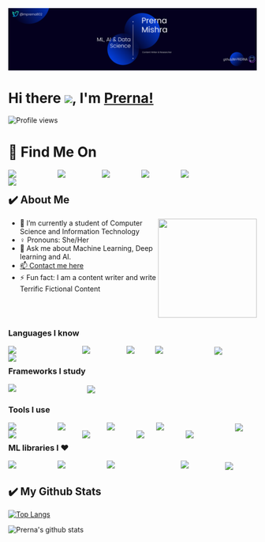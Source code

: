 <img src="https://github.com/M-PRERNA/M-PRERNA/blob/main/Linkedin%20%23thegoldenink.png" align="center">


# Hi there <img src="https://github.com/TheDudeThatCode/TheDudeThatCode/blob/master/Assets/Hi.gif" width="29px">, I'm [Prerna!](https://github.com/M-PRERNA)



![Profile views](https://gpvc.arturio.dev/M-PRERNA)  



  


# 🚩 Find Me On


 <span>                                                                                                            
<a href="https://www.linkedin.com/in/m-prerna/">
  <img align="left" width="100px" src="https://img.shields.io/badge/-LinkedIn-000000?logo=linkedin&Color=0A66C2&style=flat-square"  />
</a>
<a href="https://twitter.com/mprerna802">
  <img align="left" width="90px" src="https://img.shields.io/badge/-Twitter-000000?logo=twitter&Color=black&style=flat-square" />
</a>
<a href="mailto:mprerna802@gmail.com">
  <img align="left" width="80px" src="https://img.shields.io/badge/-Gmail-000000?logo=gmail&Color=black&style=flat-square" /></a>

<a href="https://dev.to/mprerna">
 <img align="left" width="80px" src="https://img.shields.io/badge/-DEV-000000?logo=dev.to&Color=black&style=flat-square" />
</a>
<a href="https://auth.geeksforgeeks.org/user/mprerna802/profile">
  <img align="left" width="80px" src="https://img.shields.io/badge/-GFG-000000?logo=geeksforgeeks&Color=black&style=flat-square" />
</a>
<a href="https://www.hackerrank.com/mprerna802">
  <img align="left" width="150px" src="https://img.shields.io/badge/-HackerRank-000000?logo=hackerrank&Color=black&style=flat-square" />
</a>
</span>
<br>

## ✔️ About Me 

<span>
<img src="https://github.com/M-PRERNA/M-PRERNA/blob/main/girl_drinking_coffee.gif" align = "right" width="200px" height=200px">
</span>
                                                                                                              
<span>
<div>
<ul><li>🌱 I’m currently a student of Computer Science and Information Technology </li>
<li>♀️ Pronouns: She/Her</li>
<li> 💬 Ask me about Machine Learning, Deep learning and AI. </li>
<li> <a href="https://m-prerna.github.io/myportfolio/"> 📫 Contact me here </a> </li>
<li>⚡ Fun fact: I am a content writer and write Terrific Fictional Content</li></ul>
                                                      </div>
</span>

<br>
<br>
                                                      
### Languages I know

<img align="left" width="150px" src="https://img.shields.io/badge/-Python%203.8-3776AB?logo=Python&logoColor=white&style=plastic" />
<img align="left" width="90px" src="https://img.shields.io/badge/-c%2B%2B-00599C?logo=c%2B%2B&Color=white&style=plastic" />
<img align="left" width="58px" src="https://img.shields.io/badge/-c-000000?logo=c&Color=white&style=plastic" />
<img align="left" width="120px" src="https://img.shields.io/badge/-HTML5-13324B?logo=html5&Color=white&style=plastic" />
<img align="left" width="90px" src="https://img.shields.io/badge/-CSS-1572B6?logo=CSS3&Color=white&style=plastic" />
<img align="center" width="120px" src="https://img.shields.io/badge/-MySQL-000000?logo=mysql&Color=white&style=plastic" />

<br>

### Frameworks I study

<img align="left" width="160px" src="https://img.shields.io/badge/-TensorFlow-000000?logo=tensorflow&Color=white&style=plastic" />
<img align="center" width="100px" src="https://img.shields.io/badge/-Django-092E20?logo=django&Color=white&style=plastic" />

<br>

### Tools I use

<img align="left" width="100px" src="https://img.shields.io/badge/-VS%20Code-007ACC?logo=visual-studio-code&Color=white&style=plastic" />
<img align="left" width="100px" src="https://img.shields.io/badge/-Anaconda-006643?logo=anaconda&Color=white&style=plastic" />
<img align="left" width="100px" src="https://img.shields.io/badge/-Jupyter-000000?logo=jupyter&Color=white&style=plastic" />
<img align="left" width="120px" src="https://img.shields.io/badge/-Spyder%20IDE-FF0000?logo=spyder-ide&Color=white&style=plastic" />
<img align="left" width="150px" src="https://img.shields.io/badge/-Google%20Colab-000000?logo=google-colab&Color=white&style=plastic" />
<img align="left" width="110px" src="https://img.shields.io/badge/-Tableau-000000?logo=tableau&Color=white&style=plastic" />
<img align="left" width="100px" src="https://img.shields.io/badge/-Figma-000000?logo=figma&Color=white&style=plastic" />
<img align="left" width="100px" src="https://img.shields.io/badge/-Replit-000000?logo=replit&Color=white&style=plastic" />
<img align="center" width="120px" src="https://img.shields.io/badge/-MS%20Excel-217346?logo=microsoft-excel&Color=white&style=plastic" />

<br>

### ML libraries I :heart:

<img align="left" width="100px" src="https://img.shields.io/badge/-NumPy-013243?logo=numpy&Color=white&style=plastic" />
<img align="left" width="100px" src="https://img.shields.io/badge/-Pandas-150458?logo=pandas&Color=white&style=plastic" />
<img align="left" width="150px" src="https://img.shields.io/badge/-SciKit%20Learn-000000?logo=scikit-learn&Color=white&style=plastic" />
<img align="left" width="90px" src="https://img.shields.io/badge/-Keras-D00000?logo=keras&Color=white&style=plastic" />
<img align="center" width="90px" src="https://img.shields.io/badge/-PlotLy-3F4F75?logo=plotly&Color=white&style=plastic" />

<br>

## ✔️ My Github Stats

[![Top Langs](https://github-readme-stats.vercel.app/api/top-langs/?username=m-prerna&layout=compact&theme=highcontrast?hide=jupyter%20notebook)](https://github.com/m-prernagithub-readme-stats)
<br />

<div>
   
![Prerna's github stats](https://github-readme-stats.vercel.app/api?username=m-prerna&show_icons=true&hide_border=true&theme=highcontrast)

</div>



<!--
**M-PRERNA/M-PRERNA** is a ✨ _special_ ✨ repository because its `README.md` (this file) appears on your GitHub profile.

Here are some ideas to get you started:

- 🔭 I’m currently working on ...
- 🌱 I’m currently learning ...
- 👯 I’m looking to collaborate on ...
- 🤔 I’m looking for help with ...
- 💬 Ask me about ...
- 📫 How to reach me: ...
- 😄 Pronouns: ...
- ⚡ Fun fact: ...
-->
